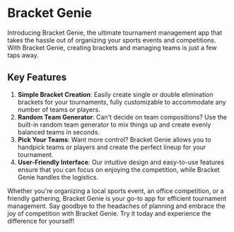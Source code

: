 # Bracket Genie

Introducing Bracket Genie, the ultimate tournament management app that takes the hassle out of organizing your sports events and competitions. With Bracket Genie, creating brackets and managing teams is just a few taps away.

## Key Features

1. **Simple Bracket Creation**: Easily create single or double elimination brackets for your tournaments, fully customizable to accommodate any number of teams or players.
2. **Random Team Generator**: Can't decide on team compositions? Use the built-in random team generator to mix things up and create evenly balanced teams in seconds.
3. **Pick Your Teams**: Want more control? Bracket Genie allows you to handpick teams or players and create the perfect lineup for your tournament.
4. **User-Friendly Interface**: Our intuitive design and easy-to-use features ensure that you can focus on enjoying the competition, while Bracket Genie handles the logistics.

Whether you're organizing a local sports event, an office competition, or a friendly gathering, Bracket Genie is your go-to app for efficient tournament management. Say goodbye to the headaches of planning and embrace the joy of competition with Bracket Genie. Try it today and experience the difference for yourself!
